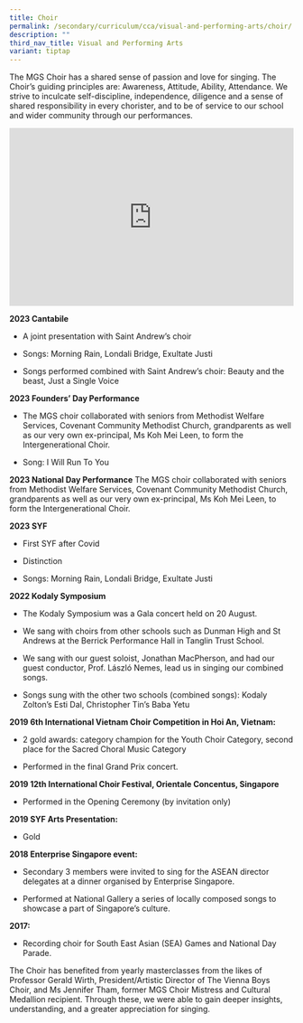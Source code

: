 ```yaml
---
title: Choir
permalink: /secondary/curriculum/cca/visual-and-performing-arts/choir/
description: ""
third_nav_title: Visual and Performing Arts
variant: tiptap
---
```

<p>The MGS Choir has a shared sense of passion and love for singing. The
Choir’s guiding principles are: Awareness, Attitude, Ability, Attendance.
We strive to inculcate self-discipline, independence, diligence and a sense
of shared responsibility in every chorister, and to be of service to our
school and wider community through our performances.</p>
<div class="iframe-wrapper">
<iframe height="315" width="100%" allowfullscreen="true" frameborder="0" src="https://docs.google.com/presentation/d/e/2PACX-1vRgraTtdnHlyth6_vS5bkdLVj-pW4QzzyqmM6yORqQUPTFOYb0lvFzLFLFX30vXd-flL43LTGKau3-0/embed?start=true&amp;loop=true&amp;delayms=3000"></iframe>
</div>
<p><strong>2023 Cantabile</strong>
</p>
<ul data-tight="true" class="tight">
<li>
<p>A joint presentation with Saint Andrew’s choir</p>
</li>
<li>
<p>Songs: Morning Rain, Londali Bridge, Exultate Justi</p>
</li>
<li>
<p>Songs performed combined with Saint Andrew’s choir: Beauty and the beast,
Just a Single Voice</p>
</li>
</ul>
<p><strong>2023 Founders’ Day Performance</strong>
</p>
<ul data-tight="true" class="tight">
<li>
<p>The MGS choir collaborated with seniors from Methodist Welfare Services,
Covenant Community Methodist Church, grandparents as well as our very own
ex-principal, Ms Koh Mei Leen, to form the Intergenerational Choir.</p>
</li>
<li>
<p>Song: I Will Run To You</p>
</li>
</ul>
<p><strong>2023 National Day Performance</strong> The MGS choir collaborated
with seniors from Methodist Welfare Services, Covenant Community Methodist
Church, grandparents as well as our very own ex-principal, Ms Koh Mei Leen,
to form the Intergenerational Choir.</p>
<p><strong>2023 SYF</strong>
</p>
<ul data-tight="true" class="tight">
<li>
<p>First SYF after Covid</p>
</li>
<li>
<p>Distinction</p>
</li>
<li>
<p>Songs: Morning Rain, Londali Bridge, Exultate Justi</p>
</li>
</ul>
<p><strong>2022 Kodaly Symposium</strong>
</p>
<ul data-tight="true" class="tight">
<li>
<p>The Kodaly Symposium was a Gala concert held on 20 August.</p>
</li>
<li>
<p>We sang with choirs from other schools such as Dunman High and St Andrews
at the Berrick Performance Hall in Tanglin Trust School.</p>
</li>
<li>
<p>We sang with our guest soloist, Jonathan MacPherson, and had our guest
conductor, Prof. László Nemes, lead us in singing our combined songs.</p>
</li>
<li>
<p>Songs sung with the other two schools (combined songs): Kodaly Zolton’s
Esti Dal, Christopher Tin’s Baba Yetu</p>
</li>
</ul>
<p><strong>2019 6th International Vietnam Choir Competition in Hoi An, Vietnam:</strong>
</p>
<ul data-tight="true" class="tight">
<li>
<p>2 gold awards: category champion for the Youth Choir Category, second
place for the Sacred Choral Music Category</p>
</li>
<li>
<p>Performed in the final Grand Prix concert.</p>
</li>
</ul>
<p><strong>2019 12th International Choir Festival, Orientale Concentus, Singapore</strong>
</p>
<ul data-tight="true" class="tight">
<li>
<p>Performed in the Opening Ceremony (by invitation only)</p>
</li>
</ul>
<p><strong>2019 SYF Arts Presentation:</strong>
</p>
<ul data-tight="true" class="tight">
<li>
<p>Gold</p>
</li>
</ul>
<p><strong>2018 Enterprise Singapore event:</strong>
</p>
<ul data-tight="true" class="tight">
<li>
<p>Secondary 3 members were invited to sing for the ASEAN director delegates
at a dinner organised by Enterprise Singapore.</p>
</li>
<li>
<p>Performed at National Gallery a series of locally composed songs to showcase
a part of Singapore’s culture.</p>
</li>
</ul>
<p><strong>2017:</strong>
</p>
<ul data-tight="true" class="tight">
<li>
<p>Recording choir for South East Asian (SEA) Games and National Day Parade.</p>
</li>
</ul>
<p>The Choir has benefited from yearly masterclasses from the likes of Professor
Gerald Wirth, President/Artistic Director of The Vienna Boys Choir, and
Ms Jennifer Tham, former MGS Choir Mistress and Cultural Medallion recipient.
Through these, we were able to gain deeper insights, understanding, and
a greater appreciation for singing.</p>
<p></p>